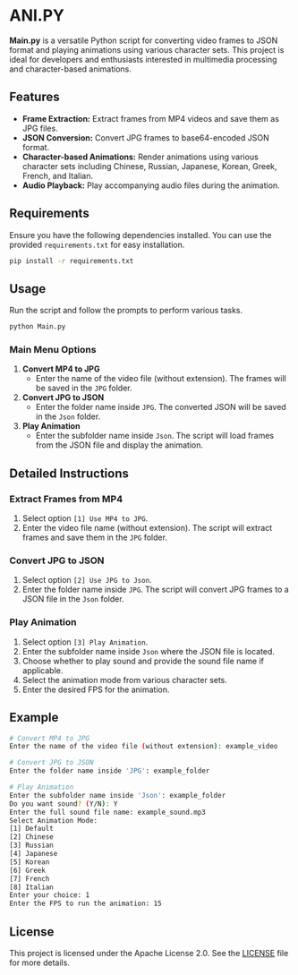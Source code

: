 # ANI.PY

**Main.py** is a versatile Python script for converting video frames to JSON format and playing animations using various character sets. This project is ideal for developers and enthusiasts interested in multimedia processing and character-based animations.

## Features

- **Frame Extraction:** Extract frames from MP4 videos and save them as JPG files.
- **JSON Conversion:** Convert JPG frames to base64-encoded JSON format.
- **Character-based Animations:** Render animations using various character sets including Chinese, Russian, Japanese, Korean, Greek, French, and Italian.
- **Audio Playback:** Play accompanying audio files during the animation.

## Requirements

Ensure you have the following dependencies installed. You can use the provided `requirements.txt` for easy installation.

```sh
pip install -r requirements.txt
```

## Usage

Run the script and follow the prompts to perform various tasks.

```sh
python Main.py
```

### Main Menu Options

1. **Convert MP4 to JPG**
   - Enter the name of the video file (without extension). The frames will be saved in the `JPG` folder.
2. **Convert JPG to JSON**
   - Enter the folder name inside `JPG`. The converted JSON will be saved in the `Json` folder.
3. **Play Animation**
   - Enter the subfolder name inside `Json`. The script will load frames from the JSON file and display the animation.

## Detailed Instructions

### Extract Frames from MP4

1. Select option `[1] Use MP4 to JPG`.
2. Enter the video file name (without extension). The script will extract frames and save them in the `JPG` folder.

### Convert JPG to JSON

1. Select option `[2] Use JPG to Json`.
2. Enter the folder name inside `JPG`. The script will convert JPG frames to a JSON file in the `Json` folder.

### Play Animation

1. Select option `[3] Play Animation`.
2. Enter the subfolder name inside `Json` where the JSON file is located.
3. Choose whether to play sound and provide the sound file name if applicable.
4. Select the animation mode from various character sets.
5. Enter the desired FPS for the animation.

## Example

```sh
# Convert MP4 to JPG
Enter the name of the video file (without extension): example_video

# Convert JPG to JSON
Enter the folder name inside 'JPG': example_folder

# Play Animation
Enter the subfolder name inside 'Json': example_folder
Do you want sound? (Y/N): Y
Enter the full sound file name: example_sound.mp3
Select Animation Mode:
[1] Default
[2] Chinese
[3] Russian
[4] Japanese
[5] Korean
[6] Greek
[7] French
[8] Italian
Enter your choice: 1
Enter the FPS to run the animation: 15
```

## License

This project is licensed under the Apache License 2.0. See the [LICENSE](LICENSE) file for more details.
